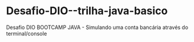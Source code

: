 # Desafio-DIO--trilha-java-basico
Desafio DIO BOOTCAMP JAVA - Simulando uma conta bancária através do terminal/console
